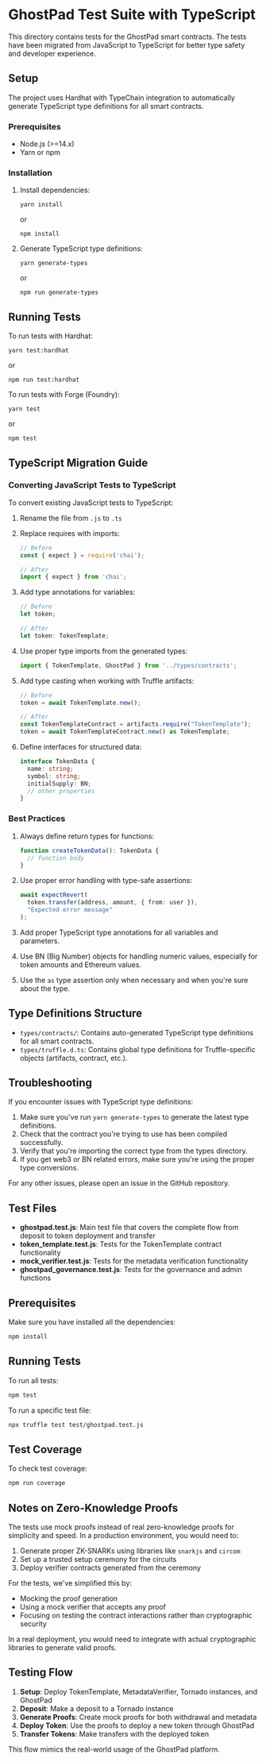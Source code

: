 # GhostPad Test Suite with TypeScript

This directory contains tests for the GhostPad smart contracts. The tests have been migrated from JavaScript to TypeScript for better type safety and developer experience.

## Setup

The project uses Hardhat with TypeChain integration to automatically generate TypeScript type definitions for all smart contracts.

### Prerequisites

- Node.js (>=14.x)
- Yarn or npm

### Installation

1. Install dependencies:
   ```
   yarn install
   ```
   or
   ```
   npm install
   ```

2. Generate TypeScript type definitions:
   ```
   yarn generate-types
   ```
   or
   ```
   npm run generate-types
   ```

## Running Tests

To run tests with Hardhat:

```
yarn test:hardhat
```
or
```
npm run test:hardhat
```

To run tests with Forge (Foundry):

```
yarn test
```
or
```
npm test
```

## TypeScript Migration Guide

### Converting JavaScript Tests to TypeScript

To convert existing JavaScript tests to TypeScript:

1. Rename the file from `.js` to `.ts`
2. Replace requires with imports:
   ```typescript
   // Before
   const { expect } = require('chai');
   
   // After
   import { expect } from 'chai';
   ```

3. Add type annotations for variables:
   ```typescript
   // Before
   let token;
   
   // After
   let token: TokenTemplate;
   ```

4. Use proper type imports from the generated types:
   ```typescript
   import { TokenTemplate, GhostPad } from '../types/contracts';
   ```

5. Add type casting when working with Truffle artifacts:
   ```typescript
   // Before
   token = await TokenTemplate.new();
   
   // After
   const TokenTemplateContract = artifacts.require("TokenTemplate");
   token = await TokenTemplateContract.new() as TokenTemplate;
   ```

6. Define interfaces for structured data:
   ```typescript
   interface TokenData {
     name: string;
     symbol: string;
     initialSupply: BN;
     // other properties
   }
   ```

### Best Practices

1. Always define return types for functions:
   ```typescript
   function createTokenData(): TokenData {
     // function body
   }
   ```

2. Use proper error handling with type-safe assertions:
   ```typescript
   await expectRevert(
     token.transfer(address, amount, { from: user }),
     "Expected error message"
   );
   ```

3. Add proper TypeScript type annotations for all variables and parameters.

4. Use BN (Big Number) objects for handling numeric values, especially for token amounts and Ethereum values.

5. Use the `as` type assertion only when necessary and when you're sure about the type.

## Type Definitions Structure

- `types/contracts/`: Contains auto-generated TypeScript type definitions for all smart contracts.
- `types/truffle.d.ts`: Contains global type definitions for Truffle-specific objects (artifacts, contract, etc.).

## Troubleshooting

If you encounter issues with TypeScript type definitions:

1. Make sure you've run `yarn generate-types` to generate the latest type definitions.
2. Check that the contract you're trying to use has been compiled successfully.
3. Verify that you're importing the correct type from the types directory.
4. If you get web3 or BN related errors, make sure you're using the proper type conversions.

For any other issues, please open an issue in the GitHub repository.

## Test Files

- **ghostpad.test.js**: Main test file that covers the complete flow from deposit to token deployment and transfer
- **token_template.test.js**: Tests for the TokenTemplate contract functionality
- **mock_verifier.test.js**: Tests for the metadata verification functionality
- **ghostpad_governance.test.js**: Tests for the governance and admin functions

## Prerequisites

Make sure you have installed all the dependencies:

```bash
npm install
```

## Running Tests

To run all tests:

```bash
npm test
```

To run a specific test file:

```bash
npx truffle test test/ghostpad.test.js
```

## Test Coverage

To check test coverage:

```bash
npm run coverage
```

## Notes on Zero-Knowledge Proofs

The tests use mock proofs instead of real zero-knowledge proofs for simplicity and speed. In a production environment, you would need to:

1. Generate proper ZK-SNARKs using libraries like `snarkjs` and `circom`
2. Set up a trusted setup ceremony for the circuits
3. Deploy verifier contracts generated from the ceremony

For the tests, we've simplified this by:
- Mocking the proof generation
- Using a mock verifier that accepts any proof
- Focusing on testing the contract interactions rather than cryptographic security

In a real deployment, you would need to integrate with actual cryptographic libraries to generate valid proofs.

## Testing Flow

1. **Setup**: Deploy TokenTemplate, MetadataVerifier, Tornado instances, and GhostPad
2. **Deposit**: Make a deposit to a Tornado instance
3. **Generate Proofs**: Create mock proofs for both withdrawal and metadata
4. **Deploy Token**: Use the proofs to deploy a new token through GhostPad
5. **Transfer Tokens**: Make transfers with the deployed token

This flow mimics the real-world usage of the GhostPad platform. 